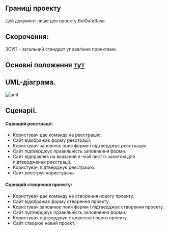 ﻿## Границі проекту
Цей документ лише для проекту BolDateBase.
## Скорочення:
ЗСУП - загальний стандарт управління проектами.
## Основні положення [тут](Substantive_provisions.md)
## UML-діаграма.
![uml](http://www.plantuml.com/plantuml/png/ZP0nhi8m44HxdsBBdo9N-4e4eaP876259uuXNYFl8gvF30Kk4AATzwJPdK6DYztIuXPCHfQfn30R-LXmifZ57HM5-d_wsvTyNZDAB1oG8DQzuIwA9oO3foOTLMEGgbAUo5Wlsj03GbGhN6iwvpuLK5_5JG4RI72dwylfljapIy0lvXOBh37Tw5EKbLNuFBFzrGqGloxr0000)
## Сценарії.
#### Сценарій реєстрації:
- Користувач дає команду на реєстрацію.
- Сайт відображає форму реєстрації.
- Користувач заповнює поля форми і підтверджує реєстрацію.
- Сайт підтверджує правильність заповнення форми.
- Сайт відправляє на вказаний e-mail лист із запитом для підтвердження реєстрації.
- Користувач підтверджує реєстрацію.
- Сайт реєструє користувача.

#### Сценарій створення проекту:
- Користувач дає команду на створення новогу проекту.
- Сайт відображає форму створення проекту.
- Користувач заповнює поля форми і підтверджує створення проекту.
- Сайт підтверджує правильність заповнення форми.
- Користувач підтверджує створення нового проекту.
- Сайт створює новий проект.

